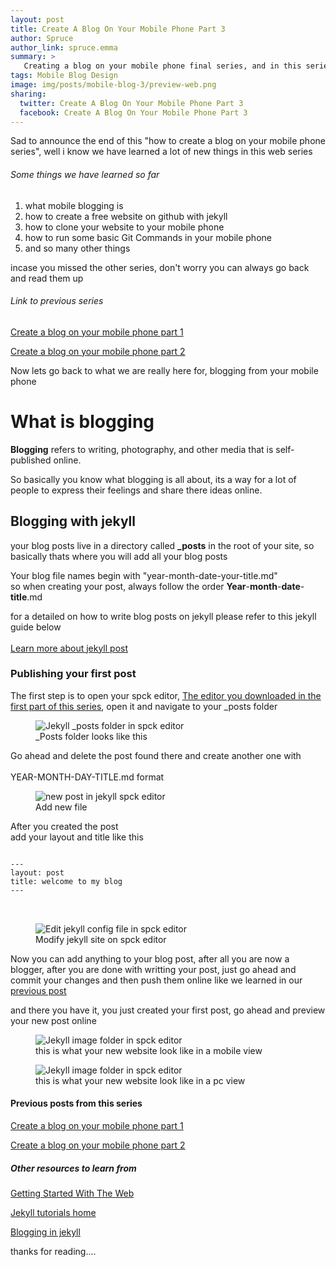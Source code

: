 ```yaml
---
layout: post
title: Create A Blog On Your Mobile Phone Part 3 
author: Spruce
author_link: spruce.emma
summary: >
   Creating a blog on your mobile phone final series, and in this series you are going to learn how to actually blog, and publish your first post as a blogger... 
tags: Mobile Blog Design
image: img/posts/mobile-blog-3/preview-web.png
sharing:
  twitter: Create A Blog On Your Mobile Phone Part 3
  facebook: Create A Blog On Your Mobile Phone Part 3
---
```


<p class="lead">
Sad to announce the end of this "how to create a blog on your mobile phone series", well i know we have learned a lot of new things in this web series
</p>
<h6>
Some things we have learned so far
</h6>
<ol>
<li>
what mobile blogging is
</li>
<li>
how to create a free website on github with jekyll
</li>
<li>
how to clone your website to your mobile phone
</li>
<li>
how to run some basic Git Commands in your mobile phone
</li>
<li>
and so many other things
</li>
</ol>
<p>
incase you missed the other series, don't worry you can always go back and read them up
</p>
<h6>
Link to previous series
</h6>
<p>
<a href="{{ site.baseurl }}/blog/create-a-blog-on-your-mobile-phone-with-jekyll-on-github.html">Create a blog on your mobile phone part 1</a>
 </p>
 <p>
<a href="{{ site.baseurl }}/blog/create-a-blog-on-your-mobile-phone-with-jekyll-on-github-part-2.html">Create a blog on your mobile phone part 2</a>
 </p>
 <p>
Now lets go back to what we are really here for, blogging from your mobile phone
 </p>

 <h1>
What is blogging
 </h1>
 <p>
 <b>Blogging</b> refers to writing, photography, and other media that is self-published online.
 </p>

 <p>
So basically you know what blogging is all about, its a way for a lot of people to express their feelings and share there ideas online.
 </p>

 <h2>
Blogging with jekyll
 </h2>
 <p>
your blog posts live in a directory called <b>_posts</b> in the root of your site, so basically thats where you will add all your blog posts
 </p>

 <p>
Your blog file names begin with "year-month-date-your-title.md" <br>
so when creating your post, always follow the order <b>Year</b>-<b>month</b>-<b>date</b>-<b>title</b>.md 
 </p>
 <p>
for a detailed on how to write blog posts on jekyll please refer to this jekyll guide below <br> <br>
<a href="https://jekyllrb.com/docs/posts">Learn more about jekyll post</a>
 </p>
 <h3>
Publishing your first post
 </h3>
 </p>
The first step is to open your spck editor, <a href="{{ site.baseurl }}/blog/create-a-blog-on-your-mobile-phone-with-jekyll-on-github.html">The editor you downloaded in the first part of this series</a>, open it and navigate to your _posts folder
 </p>
 <figure class="p-article__img">
  <img src="{{ site.baseurl }}/assets/img/posts/mobile-blog-3/spck-preview.png" alt="Jekyll  _posts folder in spck editor" />

  <figcaption>
   _Posts folder looks like this
  </figcaption>
 </figure>
 <p>
Go ahead and delete the post found there and create another one with <br> <br>
YEAR-MONTH-DAY-TITLE.md format
 </p>
 <figure class="p-article__img">
  <img src="{{ site.baseurl }}/assets/img/posts/mobile-blog-3/spck-post.png" alt="new post in jekyll spck editor" />

  <figcaption>
  Add new file
  </figcaption>
 </figure>
 <p>
After you created the post <br>
add your layout and title like this
 </p>

 <pre class="language-yml">
<code class="language-yml">
---
layout: post
title: welcome to my blog
---
</code>
 </pre>
 <figure class="p-article__img">
  <img src="{{ site.baseurl }}/assets/img/posts/mobile-blog-3/spck-edited.png" alt="Edit jekyll config file in spck editor" />

  <figcaption>
  Modify jekyll site on spck editor
  </figcaption>
 </figure>

 <p>
Now you can add anything to your blog post, after all you are now a blogger, after you are done with writting your post, just go ahead and commit your changes and then push them online like we learned in our <a href="{{ site.baseurl }}/blog/create-a-blog-on-your-mobile-phone-with-jekyll-on-github-part-2.html">previous post</a>
 </p>

 <p>
and there you have it, you just created your first post, go ahead and preview your new post online
 </p>

 <figure class="p-article__img">
  <img src="{{ site.baseurl }}/assets/img/posts/mobile-blog-3/preview-mobile.png" alt="Jekyll image folder in spck editor" />

  <figcaption>
  this is what your new website look like in a mobile view
  </figcaption>
 </figure>

 <p></p>
 <p></p>
 <figure class="p-article__img">
  <img src="{{ site.baseurl }}/assets/img/posts/mobile-blog-3/preview-web.png" alt="Jekyll image folder in spck editor" />

  <figcaption>
  this is what your new website look like in a pc view
  </figcaption>
 </figure>

 <h4>
 Previous posts from this series
 </h4>
 <p>
<a href="{{ site.baseurl }}/blog/create-a-blog-on-your-mobile-phone-with-jekyll-on-github.html">Create a blog on your mobile phone part 1</a>
 </p>
  <p>
<a href="{{ site.baseurl }}/blog/create-a-blog-on-your-mobile-phone-with-jekyll-on-github-part-2.html">Create a blog on your mobile phone part 2</a>
 </p>

 <h5>
Other resources to learn from
 </h5>
  <p>
<a href="https://developer.mozilla.org/en-US/docs/Learn/Getting_started_with_the_web"> Getting Started With The Web </a>
 </p>
  <p>
<a href="https://jekyllrb.com/tutorials/home/">Jekyll tutorials home</a>
 </p>
  <p>
<a href="https://jekyllrb.com/docs/step-by-step/08-blogging/">Blogging in jekyll</a>
 </p>

 <p>
thanks for reading.... 
 </p>